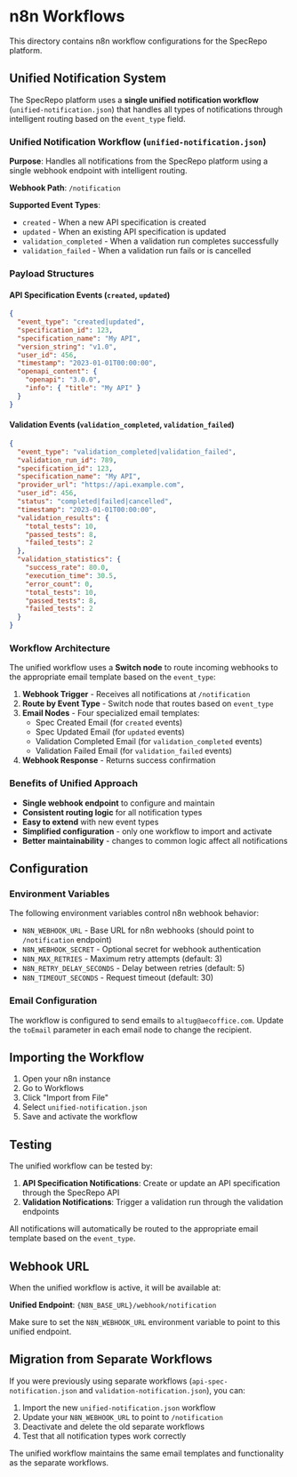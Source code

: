 # n8n Workflows

This directory contains n8n workflow configurations for the SpecRepo platform.

## Unified Notification System

The SpecRepo platform uses a **single unified notification workflow** (`unified-notification.json`) that handles all types of notifications through intelligent routing based on the `event_type` field.

### Unified Notification Workflow (`unified-notification.json`)

**Purpose**: Handles all notifications from the SpecRepo platform using a single webhook endpoint with intelligent routing.

**Webhook Path**: `/notification`

**Supported Event Types**:

- `created` - When a new API specification is created
- `updated` - When an existing API specification is updated  
- `validation_completed` - When a validation run completes successfully
- `validation_failed` - When a validation run fails or is cancelled

### Payload Structures

#### API Specification Events (`created`, `updated`)

```json
{
  "event_type": "created|updated",
  "specification_id": 123,
  "specification_name": "My API",
  "version_string": "v1.0",
  "user_id": 456,
  "timestamp": "2023-01-01T00:00:00",
  "openapi_content": {
    "openapi": "3.0.0",
    "info": { "title": "My API" }
  }
}
```

#### Validation Events (`validation_completed`, `validation_failed`)

```json
{
  "event_type": "validation_completed|validation_failed",
  "validation_run_id": 789,
  "specification_id": 123,
  "specification_name": "My API",
  "provider_url": "https://api.example.com",
  "user_id": 456,
  "status": "completed|failed|cancelled",
  "timestamp": "2023-01-01T00:00:00",
  "validation_results": {
    "total_tests": 10,
    "passed_tests": 8,
    "failed_tests": 2
  },
  "validation_statistics": {
    "success_rate": 80.0,
    "execution_time": 30.5,
    "error_count": 0,
    "total_tests": 10,
    "passed_tests": 8,
    "failed_tests": 2
  }
}
```

### Workflow Architecture

The unified workflow uses a **Switch node** to route incoming webhooks to the appropriate email template based on the `event_type`:

1. **Webhook Trigger** - Receives all notifications at `/notification`
2. **Route by Event Type** - Switch node that routes based on `event_type`
3. **Email Nodes** - Four specialized email templates:
   - Spec Created Email (for `created` events)
   - Spec Updated Email (for `updated` events)
   - Validation Completed Email (for `validation_completed` events)
   - Validation Failed Email (for `validation_failed` events)
4. **Webhook Response** - Returns success confirmation

### Benefits of Unified Approach

- **Single webhook endpoint** to configure and maintain
- **Consistent routing logic** for all notification types
- **Easy to extend** with new event types
- **Simplified configuration** - only one workflow to import and activate
- **Better maintainability** - changes to common logic affect all notifications

## Configuration

### Environment Variables

The following environment variables control n8n webhook behavior:

- `N8N_WEBHOOK_URL` - Base URL for n8n webhooks (should point to `/notification` endpoint)
- `N8N_WEBHOOK_SECRET` - Optional secret for webhook authentication
- `N8N_MAX_RETRIES` - Maximum retry attempts (default: 3)
- `N8N_RETRY_DELAY_SECONDS` - Delay between retries (default: 5)
- `N8N_TIMEOUT_SECONDS` - Request timeout (default: 30)

### Email Configuration

The workflow is configured to send emails to `altug@aecoffice.com`. Update the `toEmail` parameter in each email node to change the recipient.

## Importing the Workflow

1. Open your n8n instance
2. Go to Workflows
3. Click "Import from File"
4. Select `unified-notification.json`
5. Save and activate the workflow

## Testing

The unified workflow can be tested by:

1. **API Specification Notifications**: Create or update an API specification through the SpecRepo API
2. **Validation Notifications**: Trigger a validation run through the validation endpoints

All notifications will automatically be routed to the appropriate email template based on the `event_type`.

## Webhook URL

When the unified workflow is active, it will be available at:

**Unified Endpoint**: `{N8N_BASE_URL}/webhook/notification`

Make sure to set the `N8N_WEBHOOK_URL` environment variable to point to this unified endpoint.

## Migration from Separate Workflows

If you were previously using separate workflows (`api-spec-notification.json` and `validation-notification.json`), you can:

1. Import the new `unified-notification.json` workflow
2. Update your `N8N_WEBHOOK_URL` to point to `/notification`
3. Deactivate and delete the old separate workflows
4. Test that all notification types work correctly

The unified workflow maintains the same email templates and functionality as the separate workflows.
